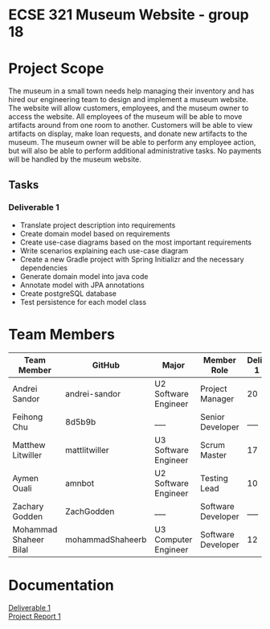 # ECSE 321 Museum Website - group 18

# Project Scope
The museum in a small town needs help managing their inventory and has hired our engineering team to design and implement a museum website. 
The website will allow customers, employees, and the museum owner to access the website. 
All employees of the museum will be able to move artifacts around from one room to another. 
Customers will be able to view artifacts on display, make loan requests, and donate new artifacts to the museum. 
The museum owner will be able to perform any employee action, but will also be able to perform additional administrative tasks.
No payments will be handled by the museum website.

## Tasks

### Deliverable 1

* Translate project description into requirements
* Create domain model based on requirements
* Create use-case diagrams based on the most important requirements
* Write scenarios explaining each use-case diagram
* Create a new Gradle project with Spring Initializr and the necessary dependencies
* Generate domain model into java code
* Annotate model with JPA annotations
* Create postgreSQL database
* Test persistence for each model class

# Team Members

| Team Member | GitHub | Major | Member Role | Deliverable 1 hours | Deliverable 2 hours | Deliverable 3 hours | 
| --- | --- | --- | --- | --- | --- | --- |
| Andrei Sandor | andrei-sandor | U2 Software Engineer | Project Manager | 20 | - | - |
| Feihong Chu | 8d5b9b | ___ | Senior Developer | ___ | - | - |
| Matthew Litwiller | mattlitwiller | U3 Software Engineer | Scrum Master | 17 | - | - |
| Aymen Ouali | amnbot | U2 Software Engineer | Testing Lead |10 | - | - |
| Zachary Godden | ZachGodden | ___ | Software Developer | ___ | - | - |
| Mohammad Shaheer Bilal | mohammadShaheerb | U3 Computer Engineer | Software Developer | 12 | - | - |

# Documentation 
[Deliverable 1](https://github.com/McGill-ECSE321-Fall2022/project-group-18/wiki/Deliverable-1) <br/>
[Project Report 1](https://github.com/McGill-ECSE321-Fall2022/project-group-18/wiki/Project-Report-1)
